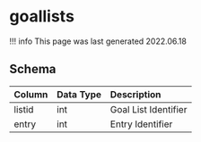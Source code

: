# goallists

!!! info
	This page was last generated 2022.06.18

## Schema

| Column | Data Type | Description |
| :--- | :--- | :--- |
| listid | int | Goal List Identifier |
| entry | int | Entry Identifier |

